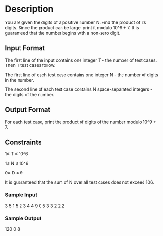 # Description
You are given the digits of a positive number N. Find the product of its digits. Since the product can be large, print it modulo 10^9 + 7. It is guaranteed that the number begins with a non-zero digit.

## Input Format
The first line of the input contains one integer T - the number of test cases. Then T test cases follow.

The first line of each test case contains one integer N - the number of digits in the number. 

The second line of each test case contains N space-separated integers - the digits of the number.

## Output Format
For each test case, print the product of digits of the number modulo 10^9 + 7.

## Constraints
1≤ T ≤ 10^6

1≤ N ≤ 10^6

0≤ D ≤ 9

It is guaranteed that the sum of N over all test cases does not exceed 106.

### Sample Input
3
5
1 5 2 3 4
4
9 0 5 3
3
2 2 2


### Sample Output
120
0
8
